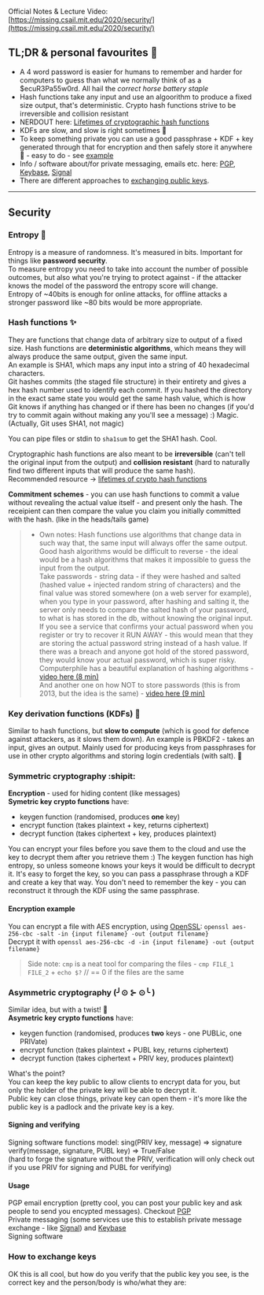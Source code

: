 Official Notes & Lecture Video: [https://missing.csail.mit.edu/2020/security/](https://missing.csail.mit.edu/2020/security/)

## TL;DR & personal favourites :icecream:  
- A 4 word password is easier for humans to remember and harder for computers to guess than what we normally think of as a $ecuR3Pa55w0rd. All hail the _correct horse battery staple_
- Hash functions take any input and use an algoorithm to produce a fixed size output, that's deterministic. Crypto hash functions strive to be irreversible and collision resistant
- NERDOUT here: [Lifetimes of cryptographic hash functions](https://valerieaurora.org/hash.html)  
- KDFs are slow, and slow is right sometimes :turtle:  
- To keep something private you can use a good passphrase + KDF + key generated through that for encryption and then safely store it anywhere :exploding_head: - easy to do - see [example](#Encryption-example)  
- Info / software about/for private messaging, emails etc. here: [PGP](https://en.wikipedia.org/wiki/Pretty_Good_Privacy), [Keybase](https://keybase.io/), [Signal](https://signal.org/)  
- There are different approaches to [exchanging public keys](#How-to-exchange-keys).


---

## Security 

### Entropy :twisted_rightwards_arrows:
Entropy is a measure of randomness. It's measured in bits. Important for things like **password security**.  
To measure entropy you need to take into account the number of possible outcomes, but also what you're trying to protect against - if the attacker knows the model of the password the entropy score will change.  
Entropy of ~40bits is enough for online attacks, for offline attacks a stronger password like ~80 bits would be more appropriate.

### Hash functions :sparkles:
They are functions that change data of arbitrary size to output of a fixed size. Hash functions are **deterministic algorithms**, which means they will always produce the same output, given the same input.  
An example is SHA1, which maps any input into a string of 40 hexadecimal characters.  
Git hashes commits (the staged file structure) in their entirety and gives a hex hash number used to identify each commit. If you hashed the directory in the exact same state you would get the same hash value, which is how Git knows if anything has changed or if there has been no changes (if you'd try to commit again without making any you'll see a message) :) Magic. (Actually, Git uses SHA1, not magic)  

You can pipe files or stdin to `sha1sum` to get the SHA1 hash. Cool.  

Cryptographic hash functions are also meant to be **irreversible** (can't tell the original input from the output) and **collision resistant** (hard to naturally find two different inputs that will produce the same hash).  
Recommended resource -> [lifetimes of crypto hash functions](https://valerieaurora.org/hash.html)  

**Commitment schemes** - you can use hash functions to commit a value without revealing the actual value itself - and present only the hash. The receipient can then compare the value you claim you initially committed with the hash. (like in the heads/tails game)

> - Own notes:
> Hash functions use algorithms that change data in such way that, the same input will always offer the same output. Good hash algorithms would be difficult to reverse - the ideal would be a hash algorithms that makes it impossible to guess the input from the output.  
> Take passwords - string data - if they were hashed and salted (hashed value + injected random string of characters) and the final value was stored somewhere (on a web server for example), when you type in your password, after hashing and salting it, the server only needs to compare the salted hash of your password, to what is has stored in the db, without knowing the original input. If you see a service that confirms your actual password when you register or try to recover it RUN AWAY - this would mean that they are storing the actual password string instead of a hash value. If there was a breach and anyone got hold of the stored password, they would know your actual password, which is super risky.  
> Computerphile has a beautiful explanation of hashing algorithms - [video here (8 min)](https://www.youtube.com/watch?v=b4b8ktEV4Bg)  
> And another one on how NOT to store passwords (this is from 2013, but the idea is the same) - [video here (9 min)](https://www.youtube.com/watch?v=8ZtInClXe1Q)  

### Key derivation functions (KDFs) :turtle:  
Similar to hash functions, but **slow to compute** (which is good for defence against attackers, as it slows  them down). An example is PBKDF2 - takes an input, gives an output. Mainly used for producing keys from passphrases for use in other crypto algorithms and storing login credentials (with salt). :salt:  

### Symmetric cryptography :shipit:
**Encryption** - used for hiding content (like messages)  
**Symetric key crypto functions** have:
- keygen function (randomised, produces **one** key)  
- encrypt function (takes plaintext + key, returns ciphertext)  
- decrypt function (takes ciphertext + key, produces plaintext)  

You can encrypt your files before you save them to the cloud and use the key to decrypt them after you retrieve them :) The keygen function has high entropy, so unless someone knows your keys it would be difficult to decrypt it. It's easy to forget the key, so you can pass a passphrase through a KDF and create a key that way. You don't need to remember the key - you can reconstruct it through the KDF using the same passphrase.

#### Encryption example
You can encrypt a file with AES encryption, using [OpenSSL](https://www.openssl.org/): `openssl aes-256-cbc -salt -in {input filename} -out {output filename}`  
Decrypt it with `openssl aes-256-cbc -d -in {input filename} -out {output filename}`   

> Side note: `cmp` is a neat tool for comparing the files - `cmp FILE_1 FILE_2` + `echo $?` // == 0 if the files are the same  

### **A**symmetric cryptography (╯⊙ ⊱ ⊙╰ )  
Similar idea, but with a twist! :lollipop:  
**Asymetric key crypto functions** have:
- keygen function (randomised, produces **two** keys - one PUBLic, one PRIVate)  
- encrypt function (takes plaintext + PUBL key, returns ciphertext)  
- decrypt function (takes ciphertext + PRIV key, produces plaintext)  

What's the point?  
You can keep the key public to allow clients to encrypt data for you, but only the holder of the private key will be able to decrypt it.  
Public key can close things, private key can open them - it's more like the public key is a padlock and the private key is a key.  


#### Signing and verifying  
Signing software functions model:
sing(PRIV key, message) => signature  
verify(message, signature, PUBL key) => True/False  
(hard to forge the signature without the PRIV, verification will only check out if you use PRIV for signing and PUBL for verifying)  

#### Usage
PGP email encryption (pretty cool, you can post your public key and ask people to send you encypted messages). Checkout [PGP](https://en.wikipedia.org/wiki/Pretty_Good_Privacy)  
Private messaging (some services use this to establish private message exchange - like [Signal](https://signal.org/)) and [Keybase](https://keybase.io/)  
Signing software  

### How to exchange keys  
OK this is all cool, but how do you verify that the public key you see, is the correct key and the person/body is who/what they are:






